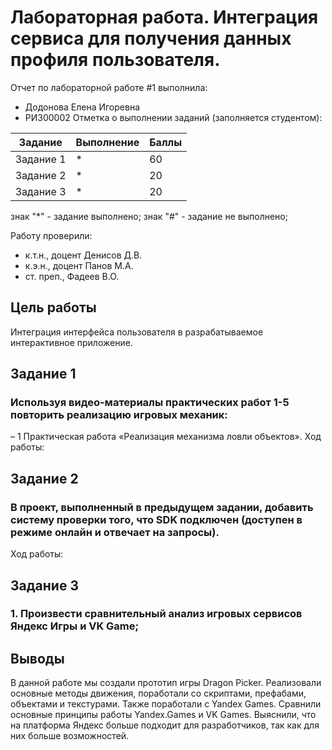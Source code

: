 # Лабораторная работа. Интеграция сервиса для получения данных профиля пользователя.
Отчет по лабораторной работе #1 выполнила:
- Додонова Елена Игоревна
- РИ300002
Отметка о выполнении заданий (заполняется студентом):

| Задание | Выполнение | Баллы |
| ------ | ------ | ------ |
| Задание 1 | * | 60 |
| Задание 2 | * | 20 |
| Задание 3 | * | 20 |

знак "*" - задание выполнено; знак "#" - задание не выполнено;

Работу проверили:
- к.т.н., доцент Денисов Д.В.
- к.э.н., доцент Панов М.А.
- ст. преп., Фадеев В.О.

## Цель работы
Интеграция интерфейса пользователя в разрабатываемое интерактивное приложение.

## Задание 1
### Используя видео-материалы практических работ 1-5 повторить реализацию игровых механик:
– 1 Практическая работа «Реализация механизма ловли объектов».
Ход работы:



## Задание 2
### В проект, выполненный в предыдущем задании, добавить систему проверки того, что SDK подключен (доступен в режиме онлайн и отвечает на запросы).
Ход работы:

## Задание 3
### 1. Произвести сравнительный анализ игровых сервисов Яндекс Игры и VK Game;


## Выводы
В данной работе мы создали прототип игры Dragon Picker. Реализовали основные методы движения, поработали со скриптами, префабами, объектами и текстурами. Также поработали с Yandex Games. Сравнили основные принципы работы Yandex.Games и VK Games. Выяснили, что на платформа Яндекс больше подходит для разработчиков, так как для них больше возможностей.
